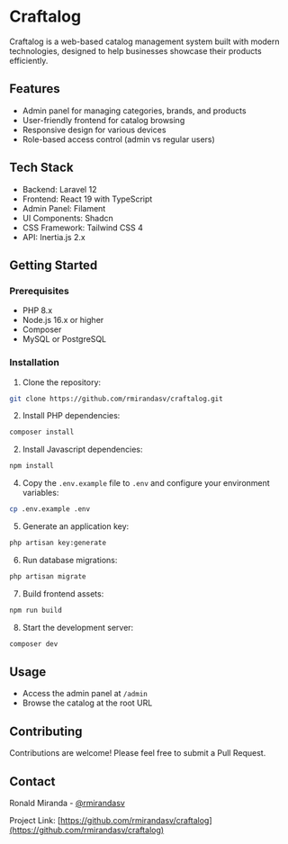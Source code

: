 # Craftalog

Craftalog is a web-based catalog management system built with modern technologies, designed to help businesses showcase their products efficiently.

## Features

- Admin panel for managing categories, brands, and products
- User-friendly frontend for catalog browsing
- Responsive design for various devices
- Role-based access control (admin vs regular users)

## Tech Stack

- Backend: Laravel 12
- Frontend: React 19 with TypeScript
- Admin Panel: Filament
- UI Components: Shadcn
- CSS Framework: Tailwind CSS 4
- API: Inertia.js 2.x

## Getting Started

### Prerequisites

- PHP 8.x
- Node.js 16.x or higher
- Composer
- MySQL or PostgreSQL

### Installation

1. Clone the repository:

```bash
git clone https://github.com/rmirandasv/craftalog.git
```

2. Install PHP dependencies:

```bash
composer install
```

2. Install Javascript dependencies:

```bash
npm install
```

4. Copy the `.env.example` file to `.env` and configure your environment variables:

```bash
cp .env.example .env
```

5. Generate an application key:

```bash
php artisan key:generate
```

6. Run database migrations:

```bash
php artisan migrate
```

7. Build frontend assets:

```bash
npm run build
```

8. Start the development server:

```bash
composer dev
```
## Usage

- Access the admin panel at `/admin`
- Browse the catalog at the root URL

## Contributing

Contributions are welcome! Please feel free to submit a Pull Request.

## Contact

Ronald Miranda - [@rmirandasv](https://github.com/rmirandasv)

Project Link: [https://github.com/rmirandasv/craftalog](https://github.com/rmirandasv/craftalog)
